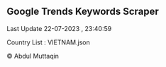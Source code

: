 

## Google Trends Keywords Scraper 
 
Last Update 22-07-2023 , 23:40:59

Country List :
VIETNAM.json



© Abdul Muttaqin 
